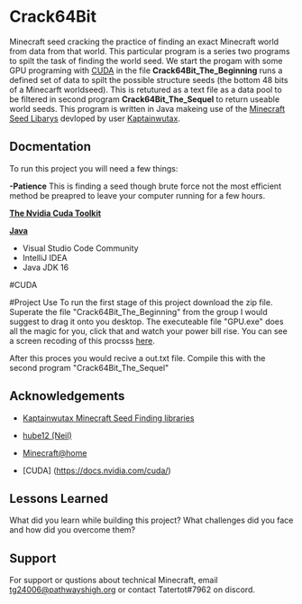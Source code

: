 
# Crack64Bit

Minecraft seed cracking the practice of finding an exact Minecraft world from data from that world. This particular program is a series two programs to spilt the task of finding the world seed. We start the progam with some GPU programing with [CUDA](https://developer.nvidia.com/cuda-toolkit) in the file **Crack64Bit_The_Beginning** runs a defined set of data to spilt the possible structure seeds (the bottom 48 bits of a Minecarft worldseed).  This is retutured as a text file as a data pool to be filtered in second program **Crack64Bit_The_Sequel** to return useable world seeds.  This program is written in Java makeing use of the [Minecraft Seed Libarys](https://kaptainwutax.seedfinding.com/) devloped by user [Kaptainwutax](https://github.com/KaptainWutax).  


## Docmentation
To run this project you will need a few things:

**-Patience**
This is finding a seed though brute force not the most efficient method be preapred to leave your computer running for a few hours. 

**[The Nvidia Cuda Toolkit](https://developer.nvidia.com/cuda-toolkit)**

**[Java](https://www.oracle.com/java/technologies/javase/jdk16-archive-downloads.html)**


- Visual Studio Code Community 
- IntelliJ IDEA
- Java JDK 16 
 
#CUDA 


#Project Use
To run the first stage of this project download the zip file. 
Superate  the file "Crack64Bit_The_Beginning" from the group I would suggest to drag it onto you desktop. 
The executeable file "GPU.exe" does all the magic for you, click that and watch your power bill rise. 
You can see a screen recoding of this procsss [here](https://youtu.be/m_Qbvg5l4D8). 


After this proces you would recive a out.txt file.  Compile this with the second program "Crack64Bit_The_Sequel" 

## Acknowledgements

 - [Kaptainwutax Minecraft Seed Finding libraries](https://kaptainwutax.seedfinding.com/)
  
 - [hube12 (Neil)](https://github.com/hube12)

 - [Minecraft@home](https://minecraftathome.com/)
 
 - [CUDA] (https://docs.nvidia.com/cuda/)

## Lessons Learned

What did you learn while building this project? What challenges did you face and how did you overcome them?


## Support

For support or qustions about technical Minecraft, email tg24006@pathwayshigh.org or contact Tatertot#7962 on discord.

